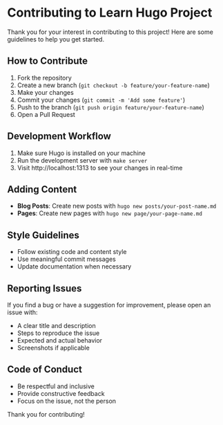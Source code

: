 # Contributing to Learn Hugo Project

Thank you for your interest in contributing to this project! Here are some guidelines to help you get started.

## How to Contribute

1. Fork the repository
2. Create a new branch (`git checkout -b feature/your-feature-name`)
3. Make your changes
4. Commit your changes (`git commit -m 'Add some feature'`)
5. Push to the branch (`git push origin feature/your-feature-name`)
6. Open a Pull Request

## Development Workflow

1. Make sure Hugo is installed on your machine
2. Run the development server with `make server`
3. Visit http://localhost:1313 to see your changes in real-time

## Adding Content

- **Blog Posts**: Create new posts with `hugo new posts/your-post-name.md`
- **Pages**: Create new pages with `hugo new page/your-page-name.md`

## Style Guidelines

- Follow existing code and content style
- Use meaningful commit messages
- Update documentation when necessary

## Reporting Issues

If you find a bug or have a suggestion for improvement, please open an issue with:

- A clear title and description
- Steps to reproduce the issue
- Expected and actual behavior
- Screenshots if applicable

## Code of Conduct

- Be respectful and inclusive
- Provide constructive feedback
- Focus on the issue, not the person

Thank you for contributing! 